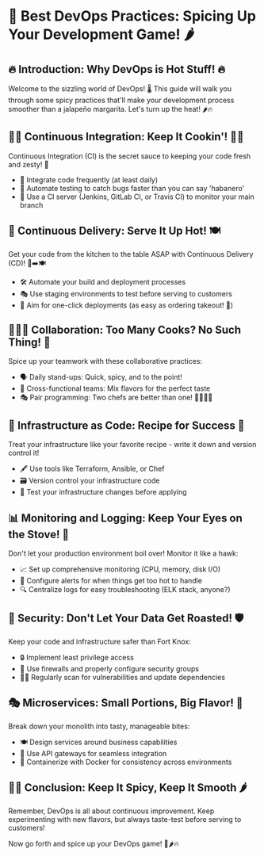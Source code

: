 # 🚀 Best DevOps Practices: Spicing Up Your Development Game! 🌶️

## 🔥 Introduction: Why DevOps is Hot Stuff! 🔥

Welcome to the sizzling world of DevOps! 🌡️ This guide will walk you through some spicy practices that'll make your development process smoother than a jalapeño margarita. Let's turn up the heat! 🌶️🔥

## 🏃‍♂️ Continuous Integration: Keep It Cookin'! 👨‍🍳

Continuous Integration (CI) is the secret sauce to keeping your code fresh and zesty! 🍅

- 🔄 Integrate code frequently (at least daily)
- 🧪 Automate testing to catch bugs faster than you can say 'habanero'
- 🚦 Use a CI server (Jenkins, GitLab CI, or Travis CI) to monitor your main branch

## 🚚 Continuous Delivery: Serve It Up Hot! 🍽️

Get your code from the kitchen to the table ASAP with Continuous Delivery (CD)! 🍳➡️🍽️

- 🛠️ Automate your build and deployment processes
- 🎭 Use staging environments to test before serving to customers
- 🔄 Aim for one-click deployments (as easy as ordering takeout! 🥡)

## 🧑‍🤝‍🧑 Collaboration: Too Many Cooks? No Such Thing! 👥

Spice up your teamwork with these collaborative practices:

- 🗣️ Daily stand-ups: Quick, spicy, and to the point!
- 🧠 Cross-functional teams: Mix flavors for the perfect taste
- 🎭 Pair programming: Two chefs are better than one! 👩‍🍳👨‍🍳

## 🔧 Infrastructure as Code: Recipe for Success 📜

Treat your infrastructure like your favorite recipe - write it down and version control it!

- 🖋️ Use tools like Terraform, Ansible, or Chef
- 🗃️ Version control your infrastructure code
- 🧪 Test your infrastructure changes before applying

## 📊 Monitoring and Logging: Keep Your Eyes on the Stove! 👀

Don't let your production environment boil over! Monitor it like a hawk:

- 📈 Set up comprehensive monitoring (CPU, memory, disk I/O)
- 🚨 Configure alerts for when things get too hot to handle
- 🔍 Centralize logs for easy troubleshooting (ELK stack, anyone?)

## 🔐 Security: Don't Let Your Data Get Roasted! 🛡️

Keep your code and infrastructure safer than Fort Knox:

- 🔒 Implement least privilege access
- 🧱 Use firewalls and properly configure security groups
- 🕵️‍♂️ Regularly scan for vulnerabilities and update dependencies

## 🎭 Microservices: Small Portions, Big Flavor! 🍱

Break down your monolith into tasty, manageable bites:

- 🍽️ Design services around business capabilities
- 🔀 Use API gateways for seamless integration
- 🐳 Containerize with Docker for consistency across environments

## 🧘‍♂️ Conclusion: Keep It Spicy, Keep It Smooth 🌶️

Remember, DevOps is all about continuous improvement. Keep experimenting with new flavors, but always taste-test before serving to customers! 

Now go forth and spice up your DevOps game! 🚀🌶️🔥